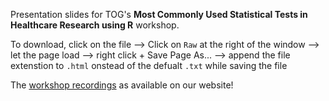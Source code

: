 Presentation slides for TOG's **Most Commonly Used Statistical Tests in Healthcare Research using R** workshop.  
  
To download, click on the file --> Click on `Raw` at the right of the window --> let the page load --> right click + Save Page As... --> append the file extenstion to `.html` onstead of the defualt `.txt` while saving the file  

The [workshop recordings](https://bcchr.ca/tog/tog-events/workshop-recordings) as available on our website!
